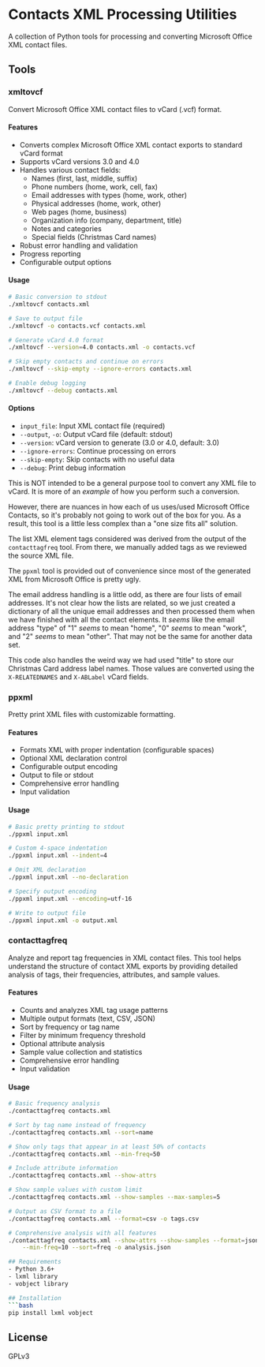 # Contacts XML Processing Utilities

A collection of Python tools for processing and converting Microsoft Office XML
contact files.

## Tools

### xmltovcf
Convert Microsoft Office XML contact files to vCard (.vcf) format.

#### Features
- Converts complex Microsoft Office XML contact exports to standard vCard format
- Supports vCard versions 3.0 and 4.0
- Handles various contact fields:
  - Names (first, last, middle, suffix)
  - Phone numbers (home, work, cell, fax)
  - Email addresses with types (home, work, other)
  - Physical addresses (home, work, other)
  - Web pages (home, business)
  - Organization info (company, department, title)
  - Notes and categories
  - Special fields (Christmas Card names)
- Robust error handling and validation
- Progress reporting
- Configurable output options

#### Usage
```bash
# Basic conversion to stdout
./xmltovcf contacts.xml

# Save to output file
./xmltovcf -o contacts.vcf contacts.xml

# Generate vCard 4.0 format
./xmltovcf --version=4.0 contacts.xml -o contacts.vcf

# Skip empty contacts and continue on errors
./xmltovcf --skip-empty --ignore-errors contacts.xml

# Enable debug logging
./xmltovcf --debug contacts.xml
```

#### Options
- `input_file`: Input XML contact file (required)
- `--output`, `-o`: Output vCard file (default: stdout)
- `--version`: vCard version to generate (3.0 or 4.0, default: 3.0)
- `--ignore-errors`: Continue processing on errors
- `--skip-empty`: Skip contacts with no useful data
- `--debug`: Print debug information


This is NOT intended to be a general purpose tool to convert any XML file to
vCard. It is more of an _example_ of how you perform such a conversion.

However, there are nuances in how each of us uses/used Microsoft Office Contacts,
so it's probably not going to work out of the box for you. As a result, this
tool is a little less complex than a "one size fits all" solution.

The list XML element tags considered was derived from the output of the
`contacttagfreq` tool. From there, we manually added tags as we reviewed the
source XML file.

The `ppxml` tool is provided out of convenience since most of the generated
XML from Microsoft Office is pretty ugly.

The email address handling is a little odd, as there are four lists of email
addresses. It's not clear how the lists are related, so we just created a
dictionary of all the unique email addresses and then processed them when we
have finished with all the contact elements. It _seems_ like the email address
"type" of "1" _seems_ to mean "home", "0" _seems_ to mean "work", and "2"
_seems_ to mean "other". That may not be the same for another data set.

This code also handles the weird way we had used "title" to store our
Christmas Card address label names. Those values are converted using the
`X-RELATEDNAMES` and `X-ABLabel` vCard fields.

### ppxml
Pretty print XML files with customizable formatting.

#### Features
- Formats XML with proper indentation (configurable spaces)
- Optional XML declaration control
- Configurable output encoding
- Output to file or stdout
- Comprehensive error handling
- Input validation

#### Usage
```bash
# Basic pretty printing to stdout
./ppxml input.xml

# Custom 4-space indentation
./ppxml input.xml --indent=4

# Omit XML declaration
./ppxml input.xml --no-declaration

# Specify output encoding
./ppxml input.xml --encoding=utf-16

# Write to output file
./ppxml input.xml -o output.xml
```

### contacttagfreq
Analyze and report tag frequencies in XML contact files. This tool helps
understand the structure of contact XML exports by providing detailed analysis
of tags, their frequencies, attributes, and sample values.

#### Features
- Counts and analyzes XML tag usage patterns
- Multiple output formats (text, CSV, JSON)
- Sort by frequency or tag name
- Filter by minimum frequency threshold
- Optional attribute analysis
- Sample value collection and statistics
- Comprehensive error handling
- Input validation

#### Usage
```bash
# Basic frequency analysis
./contacttagfreq contacts.xml

# Sort by tag name instead of frequency
./contacttagfreq contacts.xml --sort=name

# Show only tags that appear in at least 50% of contacts
./contacttagfreq contacts.xml --min-freq=50

# Include attribute information
./contacttagfreq contacts.xml --show-attrs

# Show sample values with custom limit
./contacttagfreq contacts.xml --show-samples --max-samples=5

# Output as CSV format to a file
./contacttagfreq contacts.xml --format=csv -o tags.csv

# Comprehensive analysis with all features
./contacttagfreq contacts.xml --show-attrs --show-samples --format=json \
    --min-freq=10 --sort=freq -o analysis.json

## Requirements
- Python 3.6+
- lxml library
- vobject library

## Installation
```bash
pip install lxml vobject
```

## License
GPLv3